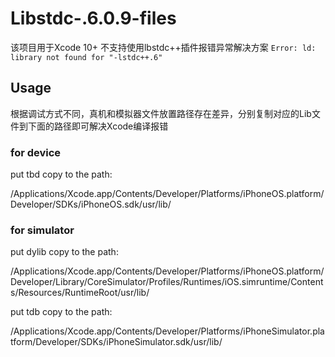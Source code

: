 # Libstdc-.6.0.9-files
该项目用于Xcode 10+ 不支持使用lbstdc++插件报错异常解决方案
`Error: ld: library not found for "-lstdc++.6"`

## Usage
根据调试方式不同，真机和模拟器文件放置路径存在差异，分别复制对应的Lib文件到下面的路径即可解决Xcode编译报错

### for device
put tbd copy to the path:

/Applications/Xcode.app/Contents/Developer/Platforms/iPhoneOS.platform/Developer/SDKs/iPhoneOS.sdk/usr/lib/

### for simulator
put dylib copy to the path:

/Applications/Xcode.app/Contents/Developer/Platforms/iPhoneOS.platform/Developer/Library/CoreSimulator/Profiles/Runtimes/iOS.simruntime/Contents/Resources/RuntimeRoot/usr/lib/

put tdb copy to the path:

/Applications/Xcode.app/Contents/Developer/Platforms/iPhoneSimulator.platform/Developer/SDKs/iPhoneSimulator.sdk/usr/lib/

